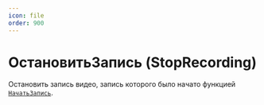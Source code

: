 ```yaml
---
icon: file
order: 900
---
```


# ОстановитьЗапись (StopRecording)

Остановить запись видео, запись которого было начато функцией [`НачатьЗапись`](ПустаяСсылка).
